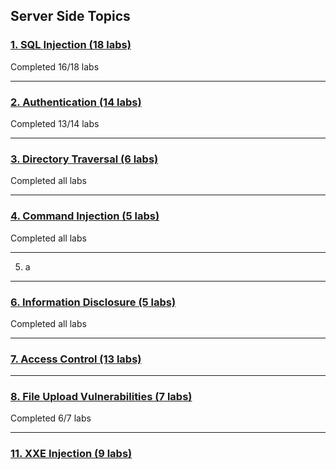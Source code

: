 ## Server Side Topics

### [**1. SQL Injection (18 labs)**](/SQL%20Injection)
Completed 16/18 labs
___
### [**2. Authentication (14 labs)**](/Authentication)
Completed 13/14 labs
___
### [**3. Directory Traversal (6 labs)**](/Directory%20Traversal)
Completed all labs
___
### [**4. Command Injection (5 labs)**](/Command%20Injection)
Completed all labs
___
5. a
___
### [**6. Information Disclosure (5 labs)**](/Information%20Disclosure)
Completed all labs
___
### [**7. Access Control (13 labs)**](/Access%20Control)
___
### [**8. File Upload Vulnerabilities (7 labs)**](./File%20Upload%20Vulnerabilities)
Completed 6/7 labs
___
### [**11. XXE Injection (9 labs)**](./XXE%20Injection)
